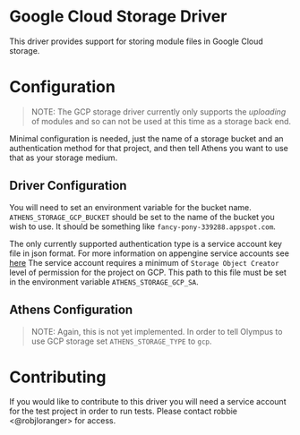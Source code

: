 # Google Cloud Storage Driver

This driver provides support for storing module files in Google Cloud storage.

# Configuration

> NOTE: The GCP storage driver currently only supports the _uploading_ of modules and so can not be used at this time as a storage back end.

Minimal configuration is needed, just the name of a storage bucket and an authentication method for that project, and then tell Athens you want to use that as your storage medium.

## Driver Configuration

You will need to set an environment variable for the bucket name.
`ATHENS_STORAGE_GCP_BUCKET` should be set to the name of the bucket you wish to use. It should be something like `fancy-pony-339288.appspot.com`.

The only currently supported authentication type is a service account key file in json format.
For more information on appengine service accounts see [here](https://cloud.google.com/iam/docs/service-accounts)
The service account requires a minimum of `Storage Object Creator` level of permission for the project on GCP.
This path to this file must be set in the environment variable `ATHENS_STORAGE_GCP_SA`.

## Athens Configuration

> NOTE: Again, this is not yet implemented.
In order to tell Olympus to use GCP storage set `ATHENS_STORAGE_TYPE` to `gcp`.

# Contributing

If you would like to contribute to this driver you will need a service account for the test project in order to run tests.
Please contact robbie <@robjloranger> for access.
